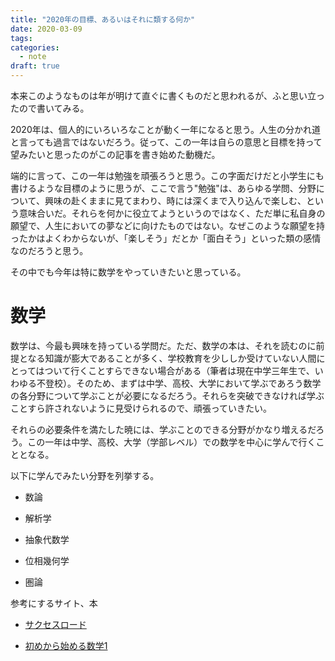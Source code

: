 ```yaml
---
title: "2020年の目標、あるいはそれに類する何か"
date: 2020-03-09
tags:
categories:
  - note
draft: true
---
```




本来このようなものは年が明けて直ぐに書くものだと思われるが、ふと思い立ったので書いてみる。



2020年は、個人的にいろいろなことが動く一年になると思う。人生の分かれ道と言っても過言ではないだろう。従って、この一年は自らの意思と目標を持って望みたいと思ったのがこの記事を書き始めた動機だ。



端的に言って、この一年は勉強を頑張ろうと思う。この字面だけだと小学生にも書けるような目標のように思うが、ここで言う"勉強"は、あらゆる学問、分野について、興味の赴くままに見てまわり、時には深くまで入り込んで楽しむ、という意味合いだ。それらを何かに役立てようというのではなく、ただ単に私自身の願望で、人生においての夢などに向けたものではない。なぜこのような願望を持ったかはよくわからないが、「楽しそう」だとか「面白そう」といった類の感情なのだろうと思う。

その中でも今年は特に数学をやっていきたいと思っている。

# 数学

数学は、今最も興味を持っている学問だ。ただ、数学の本は、それを読むのに前提となる知識が膨大であることが多く、学校教育を少ししか受けていない人間にとってはついて行くことすらできない場合がある（筆者は現在中学三年生で、いわゆる不登校）。そのため、まずは中学、高校、大学において学ぶであろう数学の各分野について学ぶことが必要になるだろう。それらを突破できなければ学ぶことすら許されないように見受けられるので、頑張っていきたい。

それらの必要条件を満たした暁には、学ぶことのできる分野がかなり増えるだろう。この一年は中学、高校、大学（学部レベル）での数学を中心に学んで行くこととなる。



以下に学んでみたい分野を列挙する。

- 数論

- 解析学

- 抽象代数学

- 位相幾何学

- 圏論

参考にするサイト、本

- [サクセスロード](https://www.mathema.jp/%E3%82%B5%E3%82%AF%E3%82%BB%E3%82%B9%E3%83%AD%E3%83%BC%E3%83%89/)

- [初めから始める数学1](https://www.amazon.co.jp/dp/4866150807/)










